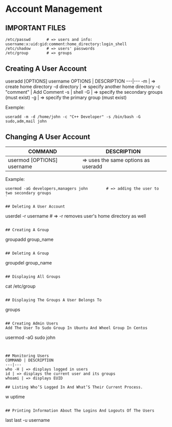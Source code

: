 # Account Management

## IMPORTANT FILES
```
/etc/passwd       # => users and info: username:x:uid:gid:comment:home_directory:login_shell
/etc/shadow       # => users' passwords
/etc/group        # => groups
```

## Creating A User Account
useradd [OPTIONS] username
OPTIONS | DESCRIPTION
---|---
-m | => create home directory
-d directory | => specify another home directory 
-c "comment" | Add Comment
-s | shell
-G | => specify the secondary groups (must exist)
-g | => specify the primary group (must exist)

Exemple:
```
useradd -m -d /home/john -c "C++ Developer" -s /bin/bash -G sudo,adm,mail john
```

## Changing A User Account
COMMAND | DESCRIPTION
---|---
usermod [OPTIONS] username | => uses the same options as useradd

Example:
```
usermod -aG developers,managers john        # => adding the user to two secondary groups
`

## Deleting A User Account
```
userdel -r username     # => -r removes user's home directory as well
```

## Creating A Group
```
groupadd group_name
```

## Deleting A Group
```
groupdel group_name
```

## Displaying All Groups
```
cat /etc/group
```

## Displaying The Groups A User Belongs To
```
groups
```

## Creating Admin Users
Add The User To Sudo Group In Ubuntu And Wheel Group In Centos
```
usermod -aG sudo john
```


## Monitoring Users
COMMAND | DESCRIPTION
---|---
who -H | => displays logged in users
id | => displays the current user and its groups
whoami | => displays EUID

## Listing Who’S Logged In And What’S Their Current Process.
```
w
uptime
```

## Printing Information About The Logins And Logouts Of The Users
```
last
last -u username
```